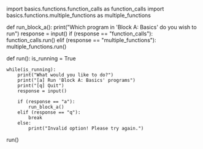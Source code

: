 import basics.functions.function_calls as function_calls
import basics.functions.multiple_functions as multiple_functions

def run_block_a():
    print("Which program in 'Block A: Basics' do you wish to run")
    response = input()
    if (response == "function_calls"):
        function_calls.run()
    elif (response == "multiple_functions"):
        multiple_functions.run()


def run():
    is_running = True

    while(is_running):
        print("What would you like to do?")
        print("[a] Run 'Block A: Basics' programs")
        print("[q] Quit")
        response = input()

        if (response == "a"):
            run_block_a()
        elif (response == "q"):
            break
        else:
            print("Invalid option! Please try again.")

run()